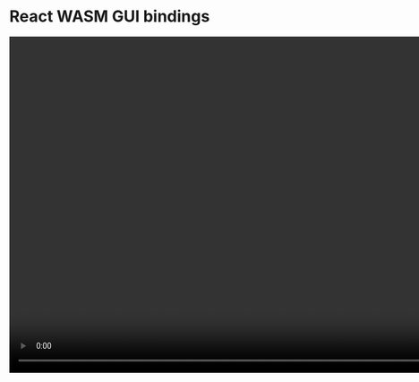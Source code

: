 # React WASM GUI bindings

<video src='https://github.com/user-attachments/assets/61fbc418-a419-4bdc-8202-50ff16c5ee56' width=1200>

## Motivation

I've always found WebAssembly very interesting conceptually but I never really needed to use it - until relatively recently.

I invested quite a bit of time and effort into figuring out how [WebAssembly](https://webassembly.org/) and [Emscripten](https://emscripten.org/index.html) work. I eventually managed to compile the [Dear ImGui](https://github.com/ocornut/imgui) emscripten example and modified it to suit my requirements. Given my lack of experience with C/C++, I can tell you that this has been far from being a straightforward process. I have eventually realized that someone else out there might benefit from this experience of mine.

As I write these paragraphs, I realise that, despite accomplishing a few small initial goals, there is still lot to do. I hope you find these libraries useful, if anything just to get yourself acquainted with WebAssembly, C/C++ (and soon Rust).

## Caveats

### Overall quality

I work on this project during my spare time so the overall quality is ... quite poor. Please bear with me while I make the necessary improvements.

Due of my very limited expertise with C/C++, it is highly likely that the code I wrote so far is buggy and not particularly performant (read, quite crappy).

There are currently no tests. I would like to add coverage for the C/C++ layer ASAP.

### Performance

Performance-wise, the current implementation of the libraries is far from being production-ready. In general the code can be optimised but I also have a growing suspicion that they could benefit from multi-threading. That said, I have learned that, for example, ImGui cannot take control of an off-screen Canvas instance due to its attempts to resize it. Also, attempts to enable the `-sPROXY_TO_PTHREAD` emscripten switch proved unsuccessful as ultimately WebGL instructions can be sent only from the main thread. I believe it is possible to leverage multi-threading in an emscripten-compatible way though I have yet to figure that one out.

### Accessibility

GUI libraries such as [egui](https://github.com/emilk/egui) are a very good example of accessible non-DOM based GUIs. The overall impression I get is that DOM-based GUIs are more accessible. Perhaps this project will foster interest in the topic and motivate people and/or companies to invest more in this area.

### Support for other frameworks

At the moment I am focusing on bindings for React only. The renderer is actually adapted from react-native's Fabric renderer.
Perhaps there are other options I could/should have considered. Feel free to let me know your thoughts.

## Bindings

### Dear Imgui

[Dear Imgui](https://github.com/andreamancuso/react-wasm/tree/main/packages/dear-imgui) (work in progress) ([very basic online demo](https://andreamancuso.github.io/react-wasm/dear-imgui)) Browser support: latest Chrome and Edge only presently.

![React Dear Imgui screenshot 1](/screenshots/dear-imgui/react-wasm-dear-imgui-s1.png?raw=true)

![React Dear Imgui screenshot 2](/screenshots/dear-imgui/react-wasm-dear-imgui-s0.png?raw=true)

![React Dear Imgui screenshot 3](/screenshots/dear-imgui/react-wasm-dear-imgui-s2.png?raw=true)

![React Dear Imgui screenshot 4](/screenshots/dear-imgui/screenshot-react-wasm-dear-imgui-sample-code.png?raw=true)

![React Dear Imgui Electron demo](/screenshots/dear-imgui/electron-demo.png?raw=true)

### egui

- [egui](https://github.com/andreamancuso/react-wasm/tree/main/packages/egui) (work in progress) ([very basic online demo](https://andreamancuso.github.io/react-wasm/egui)) Browser support: Chrome, Firefox, Edge

![egui hello world](/screenshots/egui/egui-hello-world.png?raw=true)

## Other/future bindings

Would you like to help add support for a GUI library of your choice? Let's discuss.

## Contributors ✨

Thanks goes to these wonderful people ([emoji key](https://allcontributors.org/docs/en/emoji-key)):

<!-- ALL-CONTRIBUTORS-LIST:START - Do not remove or modify this section -->
<!-- prettier-ignore-start -->
<!-- markdownlint-disable -->
<table>
  <tbody>
    <tr>
      <td align="center" valign="top" width="14.28%"><a href="https://github.com/genautz"><img src="https://avatars.githubusercontent.com/u/89743955?v=4?s=100" width="100px;" alt="genautz"/><br /><sub><b>genautz</b></sub></a><br /><a href="https://github.com/andreamancuso/react-wasm/commits?author=genautz" title="Code">💻</a> <a href="https://github.com/andreamancuso/react-wasm/commits?author=genautz" title="Documentation">📖</a> <a href="#platform-genautz" title="Packaging/porting to new platform">📦</a> <a href="#tool-genautz" title="Tools">🔧</a> <a href="#infra-genautz" title="Infrastructure (Hosting, Build-Tools, etc)">🚇</a></td>
    </tr>
  </tbody>
</table>

<!-- markdownlint-restore -->
<!-- prettier-ignore-end -->

<!-- ALL-CONTRIBUTORS-LIST:END -->

This project follows the [all-contributors](https://github.com/all-contributors/all-contributors) specification. Contributions of any kind welcome!
